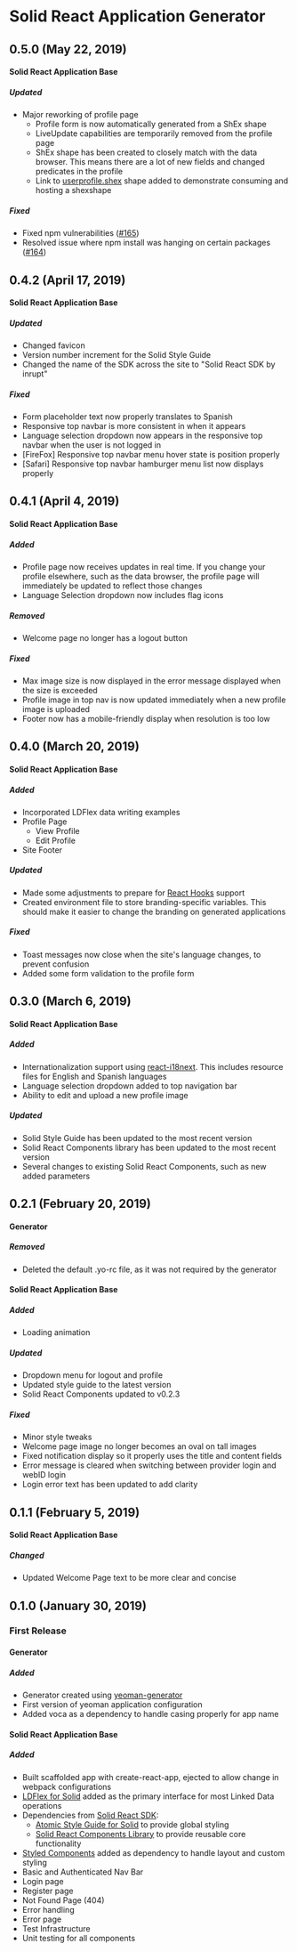 # Solid React Application Generator

## 0.5.0 (May 22, 2019)

#### Solid React Application Base

##### Updated
* Major reworking of profile page
  * Profile form is now automatically generated from a ShEx shape
  * LiveUpdate capabilities are temporarily removed from the profile page
  * ShEx shape has been created to closely match with the data browser. This means there are a lot of new fields and changed predicates in the profile
  * Link to [userprofile.shex](https://shexshapes.inrupt.net/public/userprofile.shex) shape added to demonstrate consuming and hosting a shexshape

##### Fixed
* Fixed npm vulnerabilities ([#165](https://github.com/inrupt/generator-solid-react/issues/165))
* Resolved issue where npm install was hanging on certain packages ([#164](https://github.com/inrupt/generator-solid-react/issues/164))

## 0.4.2 (April 17, 2019)

#### Solid React Application Base

##### Updated
* Changed favicon
* Version number increment for the Solid Style Guide
* Changed the name of the SDK across the site to "Solid React SDK by inrupt"

##### Fixed
* Form placeholder text now properly translates to Spanish
* Responsive top navbar is more consistent in when it appears
* Language selection dropdown now appears in the responsive top navbar when the user is not logged in
* [FireFox] Responsive top navbar menu hover state is position properly
* [Safari] Responsive top navbar hamburger menu list now displays properly


## 0.4.1 (April 4, 2019)

#### Solid React Application Base

##### Added
- Profile page now receives updates in real time. If you change your profile elsewhere, such as the data browser, the profile page will immediately be updated to reflect those changes
- Language Selection dropdown now includes flag icons

##### Removed
- Welcome page no longer has a logout button

##### Fixed
- Max image size is now displayed in the error message displayed when the size is exceeded
- Profile image in top nav is now updated immediately when a new profile image is uploaded
- Footer now has a mobile-friendly display when resolution is too low

## 0.4.0 (March 20, 2019)

#### Solid React Application Base

##### Added
- Incorporated LDFlex data writing examples
- Profile Page
  - View Profile
  - Edit Profile
- Site Footer
  
##### Updated
- Made some adjustments to prepare for [React Hooks](https://reactjs.org/docs/hooks-intro.html) support
- Created environment file to store branding-specific variables. This should make it easier to change the branding on generated applications

##### Fixed
 - Toast messages now close when the site's language changes, to prevent confusion
 - Added some form validation to the profile form

## 0.3.0 (March 6, 2019)

#### Solid React Application Base

##### Added
- Internationalization support using [react-i18next](https://react.i18next.com/). This includes resource files for English and Spanish languages
- Language selection dropdown added to top navigation bar
- Ability to edit and upload a new profile image

##### Updated
- Solid Style Guide has been updated to the most recent version
- Solid React Components library has been updated to the most recent version
- Several changes to existing Solid React Components, such as new added parameters

## 0.2.1 (February 20, 2019)

#### Generator

##### Removed

- Deleted the default .yo-rc file, as it was not required by the generator

#### Solid React Application Base

##### Added

- Loading animation

##### Updated

- Dropdown menu for logout and profile
- Updated style guide to the latest version
- Solid React Components updated to v0.2.3

##### Fixed

- Minor style tweaks
- Welcome page image no longer becomes an oval on tall images
- Fixed notification display so it properly uses the title and content fields
- Error message is cleared when switching between provider login and webID login
- Login error text has been updated to add clarity

## 0.1.1 (February 5, 2019)

#### Solid React Application Base

##### Changed

- Updated Welcome Page text to be more clear and concise

## 0.1.0 (January 30, 2019)

### First Release

#### Generator

##### Added

- Generator created using [yeoman-generator](https://github.com/yeoman/generator-generator)
- First version of yeoman application configuration
- Added voca as a dependency to handle casing properly for app name

#### Solid React Application Base

##### Added

- Built scaffolded app with create-react-app, ejected to allow change in webpack configurations
- [LDFlex for Solid](https://github.com/solid/query-ldflex) added as the primary interface for most Linked Data operations
- Dependencies from [Solid React SDK](https://github.com/inrupt-inc/solid-react-sdk):
  - [Atomic Style Guide for Solid](https://github.com/Inrupt-inc/inrupt-atomic-styleguide) to provide global styling
  - [Solid React Components Library](https://github.com/Inrupt-inc/solid-react-components) to provide reusable core functionality
- [Styled Components](https://www.styled-components.com/) added as dependency to handle layout and custom styling
- Basic and Authenticated Nav Bar
- Login page
- Register page
- Not Found Page (404)
- Error handling
- Error page
- Test Infrastructure
- Unit testing for all components
